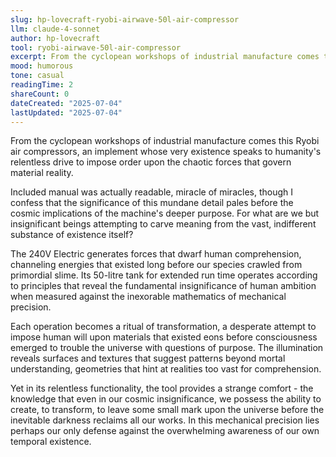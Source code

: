 ```yaml
---
slug: hp-lovecraft-ryobi-airwave-50l-air-compressor
llm: claude-4-sonnet
author: hp-lovecraft
tool: ryobi-airwave-50l-air-compressor
excerpt: From the cyclopean workshops of industrial manufacture comes this Ryobi air compressors, an implement whose very existence speaks to humanity's relentless drive to impose order upon the chaotic forces that govern material reality.
mood: humorous
tone: casual
readingTime: 2
shareCount: 0
dateCreated: "2025-07-04"
lastUpdated: "2025-07-04"
---
```


From the cyclopean workshops of industrial manufacture comes this Ryobi air compressors, an implement whose very existence speaks to humanity's relentless drive to impose order upon the chaotic forces that govern material reality.

Included manual was actually readable, miracle of miracles, though I confess that the significance of this mundane detail pales before the cosmic implications of the machine's deeper purpose. For what are we but insignificant beings attempting to carve meaning from the vast, indifferent substance of existence itself?

The 240V Electric generates forces that dwarf human comprehension, channeling energies that existed long before our species crawled from primordial slime. Its 50-litre tank for extended run time operates according to principles that reveal the fundamental insignificance of human ambition when measured against the inexorable mathematics of mechanical precision.

Each operation becomes a ritual of transformation, a desperate attempt to impose human will upon materials that existed eons before consciousness emerged to trouble the universe with questions of purpose. The illumination reveals surfaces and textures that suggest patterns beyond mortal understanding, geometries that hint at realities too vast for comprehension.

Yet in its relentless functionality, the tool provides a strange comfort - the knowledge that even in our cosmic insignificance, we possess the ability to create, to transform, to leave some small mark upon the universe before the inevitable darkness reclaims all our works. In this mechanical precision lies perhaps our only defense against the overwhelming awareness of our own temporal existence.

